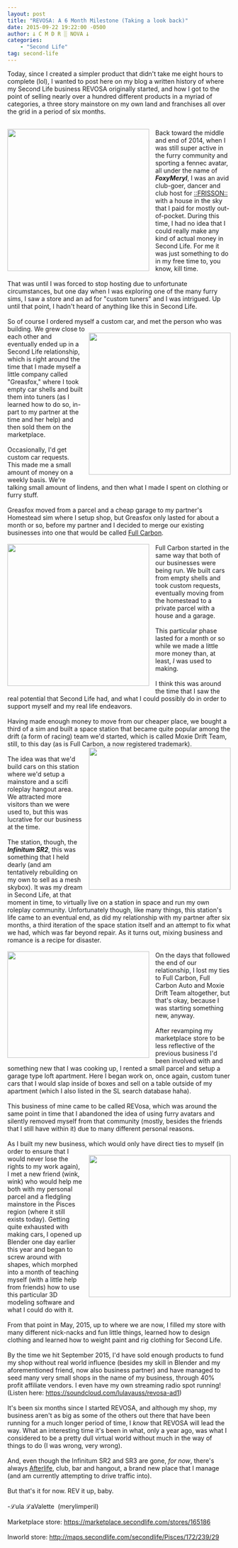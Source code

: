 ```yaml
---
layout: post
title: "REVOSA: A 6 Month Milestone (Taking a look back)"
date: 2015-09-22 19:22:00 -0500
author: 𐕣 C M D R ░ NOVA 𐕣
categories:
    - "Second Life"
tag: second-life
---
```


Today, since I created a simpler product that didn't take me eight hours to complete (lol), I wanted to post here on my blog a written history of where my Second Life business REVOSA originally started, and how I got to the point of selling nearly over a hundred different products in a myriad of categories, a three story mainstore on my own land and franchises all over the grid in a period of six months.<br />
<br />
<div style="clear: both; text-align: center;">
<a href="http://4.bp.blogspot.com/--uadtkph9KQ/VgGZUX_4tTI/AAAAAAAAALE/Pe48XxhY2KA/s1600/Snapshot%2B_%2B__FRISSON__%2BBDSM%2BSSC%2BClub%2Band%2BHangout%252C%2BDistrict%2BRed%2B.png" style="clear: left; float: left; margin-bottom: 1em; margin-right: 1em;"><img border="0" height="320" src="http://4.bp.blogspot.com/--uadtkph9KQ/VgGZUX_4tTI/AAAAAAAAALE/Pe48XxhY2KA/s320/Snapshot%2B_%2B__FRISSON__%2BBDSM%2BSSC%2BClub%2Band%2BHangout%252C%2BDistrict%2BRed%2B.png" width="320" /></a></div>
Back toward the middle and end of 2014, when I was still super active in the furry community and sporting a fennec avatar, all under the name of <b><i>FoxyMeryl</i></b>, I was an avid club-goer, dancer and club host for <a href="http://maps.secondlife.com/secondlife/Babiarz/34/241/1124" target="_blank" rel="noopener">::FRISSON::</a> with a house in the sky that I paid for mostly out-of-pocket. During this time, I had no idea that I could really make any kind of actual money in Second Life. For me it was just something to do in my free time to, you know, kill time.<br />
<br />
That was until I was forced to stop hosting due to unfortunate circumstances, but one day when I was exploring one of the many furry sims, I saw a store and an ad for "custom tuners" and I was intrigued. Up until that point, I hadn't heard of anything like this in Second Life.<br />
<br />
So of course I ordered myself a custom car, and met the person who was building. We grew close to <br />
<div style="clear: both; text-align: center;">
<a href="http://4.bp.blogspot.com/-3agqaeiuMYo/VgGjFJv1kkI/AAAAAAAAALc/dFRyQfMl4RQ/s1600/greasfox_logo_2.0%2Bwhite.png" style="clear: right; float: right; margin-bottom: 1em; margin-left: 1em;"><img border="0" height="320" src="http://4.bp.blogspot.com/-3agqaeiuMYo/VgGjFJv1kkI/AAAAAAAAALc/dFRyQfMl4RQ/s320/greasfox_logo_2.0%2Bwhite.png" width="320" /></a></div>
each other and eventually ended up in a Second Life relationship, which is right around the time that I made myself a little company called "Greasfox," where I took empty car shells and built them into tuners (as I learned how to do so, in-part to my partner at the time and her help) and then sold them on the marketplace.<br />
<br />
Occasionally, I'd get custom car requests. This made me a small amount of money on a weekly basis. We're talking small amount of lindens, and then what I made I spent on clothing or furry stuff. <br />
<br />
Greasfox moved from a parcel and a cheap garage to my partner's Homestead sim where I setup shop, but Greasfox only lasted for about a month or so, before my partner and I decided to merge our existing businesses into one that would be called <a href="http://fullcarbondesigns.com/index.html" target="_blank" rel="noopener">Full Carbon</a>.<br />
<br />
<div style="clear: both; text-align: center;">
<a href="http://3.bp.blogspot.com/-z5VGUaYZtdg/VgGjjvFOcZI/AAAAAAAAALk/bYqhKxTomeU/s1600/Full%2BCarbon%2BLogo%2Bborder.png" style="clear: left; float: left; margin-bottom: 1em; margin-right: 1em;"><img border="0" height="320" src="http://3.bp.blogspot.com/-z5VGUaYZtdg/VgGjjvFOcZI/AAAAAAAAALk/bYqhKxTomeU/s320/Full%2BCarbon%2BLogo%2Bborder.png" width="320" /></a></div>
Full Carbon started in the same way that both of our businesses were being run. We built cars from empty shells and took custom requests, eventually moving from the homestead to a private parcel with a house and a garage.<br />
<br />
This particular phase lasted for a month or so while we made a little more money than, at least, <i>I</i> was used to making.<br />
<br />
I think this was around the time that I saw the real potential that Second Life had, and what I could possibly do in order to support myself and my real life endeavors.<br />
<br />
Having made enough money to move from our cheaper place, we bought a third of a sim and built a space station that became quite popular among the drift (a form of racing) team we'd started, which is called Moxie Drift Team, still, to this day (as is Full Carbon, a now registered trademark).<br />
<a href="http://4.bp.blogspot.com/-YvNS_TCjCBA/VgGlJQk0MPI/AAAAAAAAALw/rryrlMO4fxY/s1600/Snapshot%2B_%2BThe%2BInfinitum%2BSR2%252C%2BRavello%2B%252823%252C%2B227%252C%2B3701%2529%2B-%2BModerat.png" style="clear: right; float: right; margin-bottom: 1em; margin-left: 1em;"><img border="0" height="320" src="http://4.bp.blogspot.com/-YvNS_TCjCBA/VgGlJQk0MPI/AAAAAAAAALw/rryrlMO4fxY/s320/Snapshot%2B_%2BThe%2BInfinitum%2BSR2%252C%2BRavello%2B%252823%252C%2B227%252C%2B3701%2529%2B-%2BModerat.png" width="320" /></a><br />
The idea was that we'd build cars on this station where we'd setup a mainstore and a scifi roleplay hangout area. We attracted more visitors than we were used to, but this was lucrative for our business at the time.<br />
<br />
The station, though, the <i><b>Infinitum SR2</b></i>, this was something that I held dearly (and am tentatively rebuilding on my own to sell as a mesh skybox). It was my dream in Second Life, at that moment in time, to virtually live on a station in space and run my own roleplay community. Unfortunately though, like many things, this station's life came to an eventual end, as did my relationship with my partner after six months, a third iteration of the space station itself and an attempt to fix what we had, which was far beyond repair. As it turns out, mixing business and romance is a recipe for disaster.<br />
<br />
<div style="clear: both; text-align: center;">
<a href="http://2.bp.blogspot.com/-u_r0dRoK96c/VgGmL-LREQI/AAAAAAAAAMI/gf_TbGSISfc/s1600/REVosa%2BBillboard.jpg" style="clear: left; float: left; margin-bottom: 1em; margin-right: 1em;"><img border="0" height="240" src="http://2.bp.blogspot.com/-u_r0dRoK96c/VgGmL-LREQI/AAAAAAAAAMI/gf_TbGSISfc/s320/REVosa%2BBillboard.jpg" width="320" /></a></div>
On the days that followed the end of our relationship, I lost my ties to Full Carbon, Full Carbon Auto and Moxie Drift Team altogether, but that's okay, because I was starting something new, anyway.<br />
<br />
After revamping my marketplace store to be less reflective of the previous business I'd been involved with and something new that I was cooking up, I rented a small parcel and setup a garage type loft apartment. Here I began work on, once again, custom tuner cars that I would slap inside of boxes and sell on a table outside of my apartment (which I also listed in the SL search database haha).<br />
<br />
This business of mine came to be called REVosa, which was around the same point in time that I abandoned the idea of using furry avatars and silently removed myself from that community (mostly, besides the friends that I still have within it) due to many different personal reasons.<br />
<br />
As I built my new business, which would only have direct ties to myself (in order to ensure that I <br />
<div style="clear: both; text-align: center;">
<a href="http://1.bp.blogspot.com/-XwJ39YJqKIM/VgGmDTbB7GI/AAAAAAAAAME/jBNnfcXnN1o/s1600/revLogo2.0.png" style="clear: right; float: right; margin-bottom: 1em; margin-left: 1em;"><img border="0" height="320" src="http://1.bp.blogspot.com/-XwJ39YJqKIM/VgGmDTbB7GI/AAAAAAAAAME/jBNnfcXnN1o/s320/revLogo2.0.png" width="320" /></a></div>
would never lose the rights to my work again), I met a new friend (wink, wink) who would help me both with my personal parcel and a fledgling mainstore in the Pisces region (where it still exists today). Getting quite exhausted with making cars, I opened up Blender one day earlier this year and began to screw around with shapes, which morphed into a month of teaching myself (with a little help from friends) how to use this particular 3D modeling software and what I could do with it.<br />
<br />
From that point in May, 2015, up to where we are now, I filled my store with many different nick-nacks and fun little things, learned how to design clothing and learned how to weight paint and rig clothing for Second Life.<br />
<br />
By the time we hit September 2015, I'd have sold enough products to fund my shop without real world influence (besides my skill in Blender and my aforementioned friend, now also business partner) and have managed to seed many very small shops in the name of my business, through 40% profit affiliate vendors. I even have my own streaming radio spot running! (Listen here: <a href="https://soundcloud.com/lulavauss/revosa-ad1" target="_blank" rel="noopener">https://soundcloud.com/lulavauss/revosa-ad1</a>)<br />
<br />
It's been six months since I started REVOSA, and although my shop, my business aren't as big as some of the others out there that have been running for a much longer period of time, I <i>know</i> that REVOSA will lead the way. What an interesting time it's been in what, only a year ago, was what I considered to be a pretty dull virtual world without much in the way of things to do (I was wrong, very wrong).<br />
<br />
And, even though the Infinitum SR2 and SR3 are gone, <i>for now</i>, there's always <a href="http://maps.secondlife.com/secondlife/Athanasia/65/171/1803" target="_blank" rel="noopener">Afterlife</a>, club, bar and hangout, a brand new place that I manage (and am currently attempting to drive traffic into).<br />
<br />
But that's it for now. REV it up, baby.<br />
<br />
-ℒula ℒaValette&nbsp; (merylimperil)<br />
<br />
Marketplace store: <a href="https://marketplace.secondlife.com/stores/165186" target="_blank" rel="noopener">https://marketplace.secondlife.com/stores/165186</a><br />
<br />
Inworld store: <a href="http://maps.secondlife.com/secondlife/Pisces/172/239/29" target="_blank" rel="noopener">http://maps.secondlife.com/secondlife/Pisces/172/239/29</a><br />
<br />